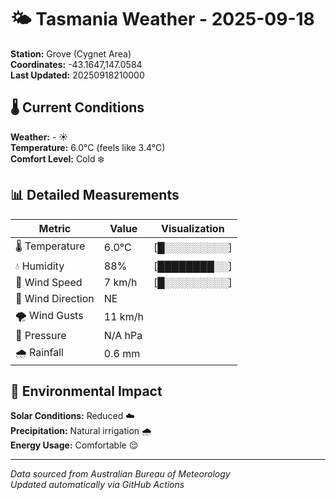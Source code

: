 # 🌤️ Tasmania Weather - 2025-09-18

**Station:** Grove (Cygnet Area)  
**Coordinates:** -43.1647,147.0584  
**Last Updated:** 20250918210000

## 🌡️ Current Conditions

**Weather:** - ☀️  
**Temperature:** 6.0°C (feels like 3.4°C)  
**Comfort Level:** Cold ❄️

## 📊 Detailed Measurements

| Metric | Value | Visualization |
|--------|-------|---------------|
| 🌡️ Temperature | 6.0°C | [█░░░░░░░░░] |
| 💧 Humidity | 88% | [████████░░] |
| 💨 Wind Speed | 7 km/h | [█░░░░░░░░░] |
| 🧭 Wind Direction | NE | |
| 🌪️ Wind Gusts | 11 km/h | |
| 🔽 Pressure | N/A hPa | |
| 🌧️ Rainfall | 0.6 mm | |

## 🌱 Environmental Impact

**Solar Conditions:** Reduced ☁️  
**Precipitation:** Natural irrigation 🌧️  
**Energy Usage:** Comfortable 😌

---
*Data sourced from Australian Bureau of Meteorology*  
*Updated automatically via GitHub Actions*
